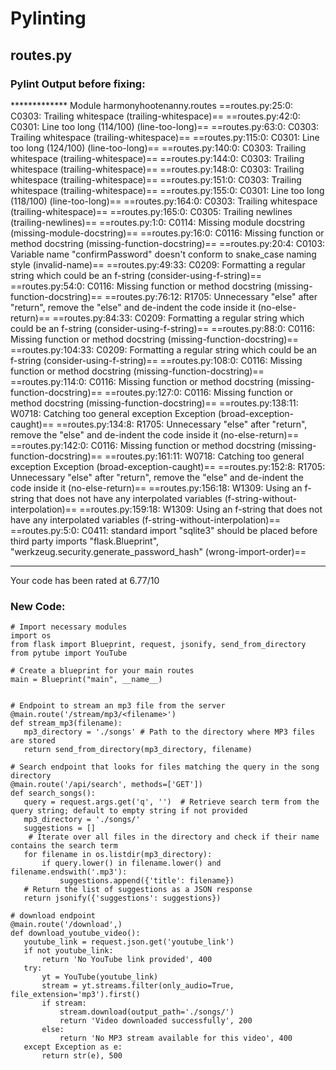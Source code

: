 # Pylinting

## routes.py

### Pylint Output before fixing:

\*\*\*\*\*\*\*\*\*\*\*\*\* Module harmonyhootenanny.routes
==routes.py:25:0: C0303: Trailing whitespace (trailing-whitespace)==
==routes.py:42:0: C0301: Line too long (114/100) (line-too-long)==
==routes.py:63:0: C0303: Trailing whitespace (trailing-whitespace)==
==routes.py:115:0: C0301: Line too long (124/100) (line-too-long)==
==routes.py:140:0: C0303: Trailing whitespace (trailing-whitespace)==
==routes.py:144:0: C0303: Trailing whitespace (trailing-whitespace)==
==routes.py:148:0: C0303: Trailing whitespace (trailing-whitespace)==
==routes.py:151:0: C0303: Trailing whitespace (trailing-whitespace)==
==routes.py:155:0: C0301: Line too long (118/100) (line-too-long)==
==routes.py:164:0: C0303: Trailing whitespace (trailing-whitespace)==
==routes.py:165:0: C0305: Trailing newlines (trailing-newlines)==
==routes.py:1:0: C0114: Missing module docstring (missing-module-docstring)==
==routes.py:16:0: C0116: Missing function or method docstring (missing-function-docstring)==
==routes.py:20:4: C0103: Variable name "confirmPassword" doesn't conform to snake_case naming style (invalid-name)==
==routes.py:49:33: C0209: Formatting a regular string which could be an f-string (consider-using-f-string)==
==routes.py:54:0: C0116: Missing function or method docstring (missing-function-docstring)==
==routes.py:76:12: R1705: Unnecessary "else" after "return", remove the "else" and de-indent the code inside it (no-else-return)==
==routes.py:84:33: C0209: Formatting a regular string which could be an f-string (consider-using-f-string)==
==routes.py:88:0: C0116: Missing function or method docstring (missing-function-docstring)==
==routes.py:104:33: C0209: Formatting a regular string which could be an f-string (consider-using-f-string)==
==routes.py:108:0: C0116: Missing function or method docstring (missing-function-docstring)==
==routes.py:114:0: C0116: Missing function or method docstring (missing-function-docstring)==
==routes.py:127:0: C0116: Missing function or method docstring (missing-function-docstring)==
==routes.py:138:11: W0718: Catching too general exception Exception (broad-exception-caught)==
==routes.py:134:8: R1705: Unnecessary "else" after "return", remove the "else" and de-indent the code inside it (no-else-return)==
==routes.py:142:0: C0116: Missing function or method docstring (missing-function-docstring)==
==routes.py:161:11: W0718: Catching too general exception Exception (broad-exception-caught)==
==routes.py:152:8: R1705: Unnecessary "else" after "return", remove the "else" and de-indent the code inside it (no-else-return)==
==routes.py:156:18: W1309: Using an f-string that does not have any interpolated variables (f-string-without-interpolation)==
==routes.py:159:18: W1309: Using an f-string that does not have any interpolated variables (f-string-without-interpolation)==
==routes.py:5:0: C0411: standard import "sqlite3" should be placed before third party imports "flask.Blueprint", "werkzeug.security.generate_password_hash" (wrong-import-order)==

---

Your code has been rated at 6.77/10

### New Code:

```
# Import necessary modules
import os
from flask import Blueprint, request, jsonify, send_from_directory
from pytube import YouTube

# Create a blueprint for your main routes
main = Blueprint("main", __name__)


# Endpoint to stream an mp3 file from the server
@main.route('/stream/mp3/<filename>')
def stream_mp3(filename):
   mp3_directory = './songs' # Path to the directory where MP3 files are stored
   return send_from_directory(mp3_directory, filename)

# Search endpoint that looks for files matching the query in the song directory
@main.route('/api/search', methods=['GET'])
def search_songs():
   query = request.args.get('q', '')  # Retrieve search term from the query string; default to empty string if not provided
   mp3_directory = './songs/'
   suggestions = []
    # Iterate over all files in the directory and check if their name contains the search term
   for filename in os.listdir(mp3_directory):
       if query.lower() in filename.lower() and filename.endswith('.mp3'):
           suggestions.append({'title': filename})
   # Return the list of suggestions as a JSON response
   return jsonify({'suggestions': suggestions})

# download endpoint
@main.route('/download',)
def download_youtube_video():
   youtube_link = request.json.get('youtube_link')
   if not youtube_link:
       return 'No YouTube link provided', 400
   try:
       yt = YouTube(youtube_link)
       stream = yt.streams.filter(only_audio=True, file_extension='mp3').first()
       if stream:
           stream.download(output_path='./songs/')
           return 'Video downloaded successfully', 200
       else:
           return 'No MP3 stream available for this video', 400
   except Exception as e:
       return str(e), 500
```
